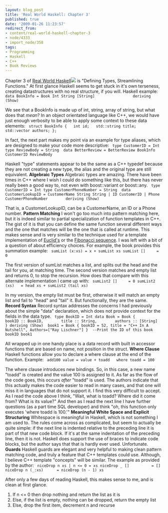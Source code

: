 ```yaml
---
layout: blog_post
title: 'Real World Haskell: Chapter 3'
published: true
date: '2009-01-26 11:23:57'
redirect_from:
- content/real-world-haskell-chapter-3
- node/4333
- import_node/358
tags:
- Programming
- Haskell
- C++
- Book Reviews
---
```


Chapter 3 of [Real World Haskell](http://www.amazon.com/gp/product/0596514980?ie=UTF8&tag=empcra-20&linkCode=as2&camp=1789&creative=390957&creativeASIN=0596514980)![](http://www.assoc-amazon.com/e/ir?t=empcra-20&l=as2&o=1&a=0596514980) is "Defining Types, Streamlining Functions." At first glance Haskell seems to get stuck in it's own terseness, creating datastructures with no real structure, if you will. Haskell example: ` data BookInfo = Book Int String [String]                 deriving (Show)`

We see that a BookInfo is made up of int, string, array of string, but what does that *mean*? In an object orientated language like C++, we would have just enough verbosity to be able to apply some context to these data elements: ` struct BookInfo {   int id;   std::string title;   std::vector authors; };`

In fact, the next part makes my point via an example for type aliases, which are designed to make your code more descriptive: ` type CustomerID = Int type ReviewBody = String  data BetterReview = BetterReview BookInfo CustomerID ReviewBody`

Haskell "type" statements appear to be the same as a C++ typedef because they are not creating a new type, the alias and the original type are still equivalent. **Algebraic Types** Algebraic types are amazing. There have been times in C++ where I wish I could do something like this, but there has never really been a good way to, not even with boost::variant or boost::any. ` type CustomerID = Int type CustomerPhoneNumber = String  data CustomerLookupID = CustomerName String String | ID CustomerID | Phone CustomerPhoneNumber        deriving (Show)`

That is, a CustomerLookupID, can be a CustomerName, an ID or a Phone number. **Pattern Matching** I won't go too much into pattern matching here, but it is indeed similar to partial specialization of function templates in C++. The gist of it is that you can define the same function several different ways and the one that matches will be the one that is called at runtime. This makes sense and is very similar to the technique used for a template implementation of [Euclid's](/import_node/279) or the [Fibonacci sequence](/import_node/271). I was left with a bit of a question of about efficiency choices. For example, the book provides this summation example: ` sumList (x:xs) = x + sumList xs sumList []     = 0`

The first version of sumList matches a list, and splits out the head and the tail for you, at matching time. The second version matches and empty list and returns 0, to stop the recursion. How does that compare with this alternate implementation I came up with: ` sumList2 []     = 0 sumList2 (xs)   = head xs + sumList2 (tail xs)`

In my version, the empty list must be first, otherwise it will match an empty list and fail to "head" and "tail" it. But functionally, they are the same. **Record Syntax** Record syntax addresses the concerns I had previously about the simple "data" declaration, which does not provide context for the fields in the data type. ` type BookID = Int data Book = Book {        bookID :: BookID,        title :: String,        authors :: [String]        } deriving (Show)  book1 = Book { bookID = 52, title = "C++ In A Nutshell", Authors=["Ray Lischner"] }  --Print the ID of this book bookID book1`

All wrapped up in one handy place is a data record with built in accessor functions that are based on name, not position in the struct. **Where Clause** Haskell functions allow you to declare a where clause at the end of the function. Example: ` add100 value = value + toadd   where toadd = 100`

The where clause introduces new bindings. So, in this case, a new name "toadd" is created and the value 100 is assigned to it. As far as the flow of the code goes, this occurs *after* "toadd" is used. The authors indicate that this actually makes the code easier to read in many cases, and that one will miss it in languages that do not support it. I find this very difficult to accept. As I read the code above I think, "Wait, what is toadd? Where did it come from? What is its value?" And then as I read the next line I have further questions (as a part time SQL developer) and think "oh, this function only executes 'where toadd is 100.'" **Meaningful White Space and Explicit Structuring** Whitespace is meaningful in Haskell, which is not something I am used to. The rules come across as complicated, but seem to actually be quite simple: if the next line is indented relative to the preceding line it is part of that new code block. If it's at the same indentation of the preceding line, then it is not. Haskell does support the use of braces to indicate code blocks, but the author says that that is hardly ever used. Unfortunate. **Guards** Haskell guards are elegant and very helpful to making clean pattern matching code, and truly a feature that C++ templates could use. Although, I believe C++ template "concepts" will be similar. The example as provided by the author: ` niceDrop n xs | n <= 0 = xs niceDrop _ []          = [] niceDrop n (_:xs)      = niceDrop (n - 1) xs`

After only a few days of reading Haskell, this makes sense to me, and is clean at first glance.

1.  If n \<= 0 then drop nothing and return the list as it is
2.  Else, if the list is empty, nothing can be dropped, return the empty list
3.  Else, drop the first item, decrement n and recurse

